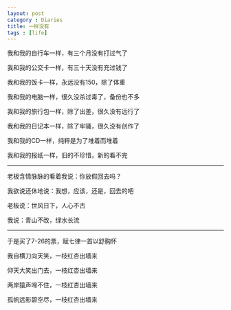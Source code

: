 ```yaml
---
layout: post
category : Diaries
title: 一样没有
tags : [life]
---
```



我和我的自行车一样，有三个月没有打过气了

我和我的公交卡一样，有三十天没有充过钱了

 

我和我的饭卡一样，永远没有150，除了体重

我和我的电脑一样，很久没杀过毒了，备份也不多

 

我和我的旅行包一样，除了出差，很久没有远行了

我和我的日记本一样，除了牢骚，很久没有创作了

 

我和我的CD一样，纯粹是为了堆着而堆着

我和我的报纸一样，旧的不珍惜，新的看不完

 ---

老板含情脉脉的看着我说：你放假回去吗？

我欲说还休地说：我想，应该，还是，回去的吧

老板说：世风日下，人心不古

我说：青山不改，绿水长流

 ---

于是买了7-26的票，赋七律一首以舒胸怀

我自横刀向天笑，一枝红杏出墙来

仰天大笑出门去，一枝红杏出墙来

两岸猿声啼不住，一枝红杏出墙来

孤帆远影碧空尽，一枝红杏出墙来
